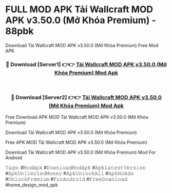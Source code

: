 # FULL MOD APK Tải Wallcraft MOD APK v3.50.0 (Mở Khóa Premium) - 88pbk
Download Tải Wallcraft MOD APK v3.50.0 (Mở Khóa Premium) Free Mod APK

<div align="center">
<h3>🔴 Download [Server1] 👉👉 <a href="https://apk-comot.site?title=Tải_Wallcraft_MOD_APK_v3.50.0_(Mở_Khóa_Premium)">Tải Wallcraft MOD APK v3.50.0 (Mở Khóa Premium) Mod Apk</a></h3><br>

<h3>🔴 Download [Server2] 👉👉 <a href="https://apk-comot.site?title=Tải_Wallcraft_MOD_APK_v3.50.0_(Mở_Khóa_Premium)">Tải Wallcraft MOD APK v3.50.0 (Mở Khóa Premium) Mod Apk</a></h3>
</div>


Free Download APK MOD Tải Wallcraft MOD APK v3.50.0 (Mở Khóa Premium)

Download Tải Wallcraft MOD APK v3.50.0 (Mở Khóa Premium) 

Free APK MOD Tải Wallcraft MOD APK v3.50.0 (Mở Khóa Premium) 

Download Tải Wallcraft MOD APK v3.50.0 (Mở Khóa Premium) Mod For Android

𝚃𝚊𝚐𝚜: #𝙼𝚘𝚍𝙰𝚙𝚔 #𝙳𝚘𝚠𝚗𝚕𝚘𝚊𝚍𝙼𝚘𝚍𝙰𝚙𝚔 #𝙰𝚙𝚔𝙻𝚊𝚝𝚎𝚜𝚝𝚅𝚎𝚛𝚜𝚒𝚘𝚗 #𝙰𝚙𝚔𝚄𝚗𝚕𝚒𝚖𝚒𝚝𝚎𝚍𝙼𝚘𝚗𝚎𝚢 #𝙰𝚙𝚔𝚄𝚗𝚕𝚘𝚌𝚔𝙰𝚕𝚕 #𝙰𝚙𝚔𝙽𝚘𝙰𝚍𝚜 #𝚄𝚗𝚕𝚘𝚌𝚔𝙿𝚛𝚎𝚖𝚒𝚞𝚖 #𝙵𝚘𝚛𝙰𝚗𝚍𝚛𝚘𝚒𝚍 #𝙵𝚛𝚎𝚎𝙳𝚘𝚠𝚗𝚕𝚘𝚊𝚍 #home_design_mod_apk